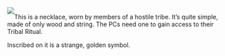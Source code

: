 
<img src="/trail-of-cthulhu/assets/talisman.png" style="float: left; max-width: 25%; max-height: 4em">

This is a necklace, worn by members of a hostile tribe.
It’s quite simple, made of only wood and string.
The PCs need one to gain access to their Tribal Ritual.

Inscribed on it is a strange, golden symbol.
